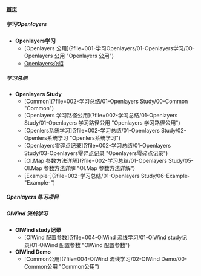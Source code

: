 
#### [首页](?file=home-首页)

##### 学习Openlayers
- **Openlayers学习**
    - [Openlayers 公用](?file=001-学习Openlayers/01-Openlayers学习/00-Openlayers 公用 "Openlayers 公用")
    - [Openlayers介绍](?file=001-学习Openlayers/01-Openlayers学习/01-Openlayers介绍 "Openlayers介绍")

##### 学习总结
- **Openlayers Study**
    - [Common](?file=002-学习总结/01-Openlayers Study/00-Common "Common")
    - [Openlayers 学习路径公用](?file=002-学习总结/01-Openlayers Study/01-Openlayers 学习路径公用 "Openlayers 学习路径公用")
    - [Openlers系统学习](?file=002-学习总结/01-Openlayers Study/02-Openlers系统学习 "Openlers系统学习")
    - [Openlayers零碎点记录](?file=002-学习总结/01-Openlayers Study/03-Openlayers零碎点记录 "Openlayers零碎点记录")
    - [Ol.Map 参数方法详解](?file=002-学习总结/01-Openlayers Study/05-Ol.Map 参数方法详解 "Ol.Map 参数方法详解")
    - [Example-](?file=002-学习总结/01-Openlayers Study/06-Example- "Example-")

##### Openlayers 练习项目

##### OlWind 流线学习
- **OlWind study记录**
    - [OlWind 配置参数](?file=004-OlWind 流线学习/01-OlWind study记录/01-OlWind 配置参数 "OlWind 配置参数")
- **OlWind Demo**
    - [Common公用](?file=004-OlWind 流线学习/02-OlWind Demo/00-Common公用 "Common公用")
